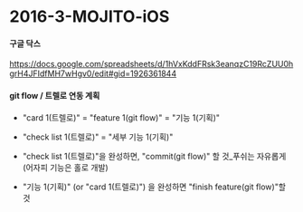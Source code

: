 # 2016-3-MOJITO-iOS

#### 구글 닥스 
https://docs.google.com/spreadsheets/d/1hVxKddFRsk3eanqzC19RcZUU0hgrH4JFIdfMH7wHgv0/edit#gid=1926361844


#### git flow / 트렐로 연동 계획
- "card 1(트렐로)" = "feature 1(git flow)" = "기능 1(기획)"
- "check list 1(트렐로)" = "세부 기능 1(기획)"

- "check list 1(트렐로)"을 완성하면, "commit(git flow)" 할 것_푸쉬는 자유롭게(어자피 기능은 홀로 개발)

- "기능 1(기획)" (or "card 1(트렐로)") 을 완성하면 "finish feature(git flow)"할 것
